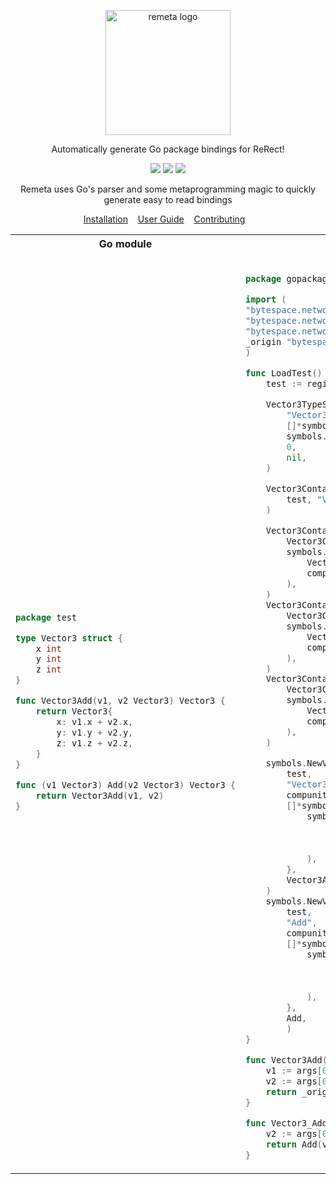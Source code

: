 <p align="center">
    <img src="https://github.com/hrszpuk/remeta/assets/107559570/4fbf5d49-9701-43d9-b7d0-eab1f8e2ff8b" alt="remeta logo" width=200px>
</p>

<p align="center">
    Automatically generate Go package bindings for ReRect!
</p>

<p align="center">
<a href="./LICENSE.md"><img src="https://img.shields.io/badge/license-GPL-green.svg"></a>
<a href="https://github.com/hrszpuk"><img src="https://img.shields.io/github/followers/hrszpuk?style=social"></a>
<a href="https://github.com/hrszpuk/remeta/issues"><img src="https://img.shields.io/github/issues/hrszpuk/inimod"></a>
</p>

<p align="center">
    Remeta uses Go's parser and some metaprogramming magic to quickly generate easy to read bindings<br>
</p>

<p align="center">
    <a href="https://github.com/hrszpuk/remeta/blob/main/INSTALLATION.md">Installation</a>&nbsp;&nbsp;&nbsp;
    <a href="https://github.com/hrszpuk/remeta/blob/main/USER_GUIDE.md">User Guide</a>&nbsp;&nbsp;&nbsp;
    <a href="https://github.com/hrszpuk/remeta/blob/main/CONTRIBUTING.md">Contributing</a>&nbsp;&nbsp;&nbsp;
</p>


<table>
<tr>
<th>Go module</th>
<th>ReRect bindings</th>
</tr>
<tr>
<td>

```go
package test

type Vector3 struct {
	x int
	y int
	z int
}

func Vector3Add(v1, v2 Vector3) Vector3 {
	return Vector3{
		x: v1.x + v2.x,
		y: v1.y + v2.y,
		z: v1.z + v2.z,
	}
}

func (v1 Vector3) Add(v2 Vector3) Vector3 {
	return Vector3Add(v1, v2)
}

```

</td>
<td>

```go

package gopackages

import (
"bytespace.network/rerect/compunit"
"bytespace.network/rerect/eval_objects"
"bytespace.network/rerect/symbols"
_origin "bytespace.network/rerect/go_packages/test"
)

func LoadTest() {
	test := registerPackage("test")

	Vector3TypeSymbol := symbols.NewTypeSymbol(
		"Vector3",
		[]*symbols.TypeSymbol{},
		symbols.CON,
		0,
		nil,
	)

	Vector3Container := symbols.NewContainerSymbol(
		test, "Vector3", Vector3TypeSymbol,
	)

	Vector3Container.Fields = append(
		Vector3Container.Fields,
		symbols.NewFieldSymbol(
			Vector3Container, "x", 
			compunit.GlobalDataTypeRegister["int"],
		),
	)
	Vector3Container.Fields = append(
		Vector3Container.Fields,
		symbols.NewFieldSymbol(
			Vector3Container, "y", 
			compunit.GlobalDataTypeRegister["int"],
		),
	)
	Vector3Container.Fields = append(
		Vector3Container.Fields,
		symbols.NewFieldSymbol(
			Vector3Container, "z", 
			compunit.GlobalDataTypeRegister["int"],
		),
	)

	symbols.NewVMFunctionSymbol(
		test,
		"Vector3Add",
		compunit.GlobalDataTypeRegister["Vector3"],
		[]*symbols.ParameterSymbol{
			symbols.NewParameterSymbol(
				"v1",
				0,
				compunit.GlobalDataTypeRegister["Vector3"],
			),
		},
		Vector3Add,
	)
	symbols.NewVMFunctionSymbol(
		test,
		"Add",
		compunit.GlobalDataTypeRegister["Vector3"],
		[]*symbols.ParameterSymbol{
			symbols.NewParameterSymbol(
				"v2",
				0,
				compunit.GlobalDataTypeRegister["Vector3"],
			),
		},
		Add,
		)
}

func Vector3Add(args []any) any {
	v1 := args[0].(Vector3)
	v2 := args[0].(Vector3)
	return _origin.Vector3Add(v1, v2)
}

func Vector3_Add(instance any, args []any) any {
	v2 := args[0].(Vector3)
	return Add(v2)
}
```

</td>
</tr>
</table>

